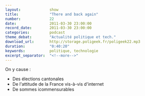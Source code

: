 ```yaml
---
layout:             show
title:              "There and back again"
number:             22
date:               2011-03-30 23:00:00
record_date:        2011-03-30 23:00:00
categories:         podcast
theme_debat:        "Actualité politique et tech."
download_url:       http://storage.poligeek.fr/poligeek22.mp3
duration:           "0:40:20"
keywords:           politique, technologie
excerpt_separator:  "<!--more-->"
---
```



On y cause :

- Des élections cantonales
- De l'attitude de la France vis-à-vis d'internet
- De sommes icommensurables
